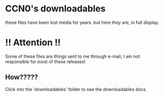 # CCN0's downloadables

these files have been lost media for years. but here they are, in full display.

# **!! Attention !!**

Some of these files are things sent to me through e-mail, I am not responsible for most of these releases!

## How?????

Click into the 'downloadables' folder to see the downloadables docs.
